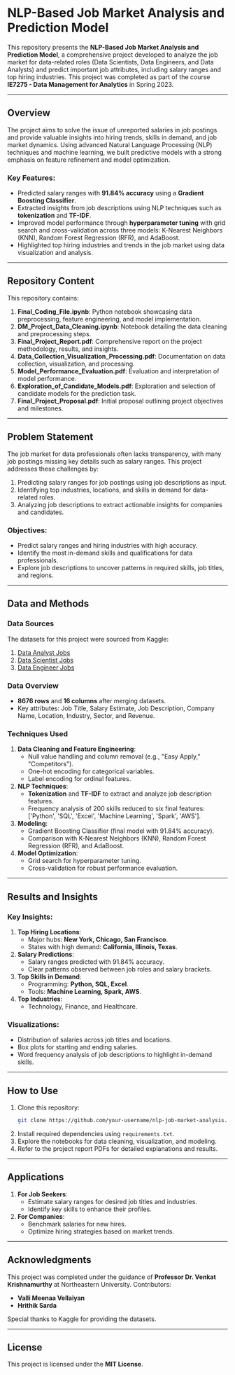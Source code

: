# NLP-Based Job Market Analysis and Prediction Model

This repository presents the **NLP-Based Job Market Analysis and Prediction Model**, a comprehensive project developed to analyze the job market for data-related roles (Data Scientists, Data Engineers, and Data Analysts) and predict important job attributes, including salary ranges and top hiring industries. This project was completed as part of the course **IE7275 - Data Management for Analytics** in Spring 2023.

---

## Overview

The project aims to solve the issue of unreported salaries in job postings and provide valuable insights into hiring trends, skills in demand, and job market dynamics. Using advanced Natural Language Processing (NLP) techniques and machine learning, we built predictive models with a strong emphasis on feature refinement and model optimization.

### Key Features:
- Predicted salary ranges with **91.84% accuracy** using a **Gradient Boosting Classifier**.
- Extracted insights from job descriptions using NLP techniques such as **tokenization** and **TF-IDF**.
- Improved model performance through **hyperparameter tuning** with grid search and cross-validation across three models: K-Nearest Neighbors (KNN), Random Forest Regression (RFR), and AdaBoost.
- Highlighted top hiring industries and trends in the job market using data visualization and analysis.

---

## Repository Content

This repository contains:
1. **Final_Coding_File.ipynb**: Python notebook showcasing data preprocessing, feature engineering, and model implementation.
2. **DM_Project_Data_Cleaning.ipynb**: Notebook detailing the data cleaning and preprocessing steps.
3. **Final_Project_Report.pdf**: Comprehensive report on the project methodology, results, and insights.
4. **Data_Collection_Visualization_Processing.pdf**: Documentation on data collection, visualization, and processing.
5. **Model_Performance_Evaluation.pdf**: Evaluation and interpretation of model performance.
6. **Exploration_of_Candidate_Models.pdf**: Exploration and selection of candidate models for the prediction task.
7. **Final_Project_Proposal.pdf**: Initial proposal outlining project objectives and milestones.

---

## Problem Statement

The job market for data professionals often lacks transparency, with many job postings missing key details such as salary ranges. This project addresses these challenges by:
1. Predicting salary ranges for job postings using job descriptions as input.
2. Identifying top industries, locations, and skills in demand for data-related roles.
3. Analyzing job descriptions to extract actionable insights for companies and candidates.

### Objectives:
- Predict salary ranges and hiring industries with high accuracy.
- Identify the most in-demand skills and qualifications for data professionals.
- Explore job descriptions to uncover patterns in required skills, job titles, and regions.

---

## Data and Methods

### Data Sources
The datasets for this project were sourced from Kaggle:
1. [Data Analyst Jobs](https://www.kaggle.com/datasets/durgeshrao9993/data-analyst-jobs-datset)
2. [Data Scientist Jobs](https://www.kaggle.com/datasets/andrewmvd/data-scientist-jobs)
3. [Data Engineer Jobs](https://www.kaggle.com/datasets/andrewmvd/data-engineer-jobs)

### Data Overview
- **8676 rows** and **16 columns** after merging datasets.
- Key attributes: Job Title, Salary Estimate, Job Description, Company Name, Location, Industry, Sector, and Revenue.

### Techniques Used
1. **Data Cleaning and Feature Engineering**:
   - Null value handling and column removal (e.g., "Easy Apply," "Competitors").
   - One-hot encoding for categorical variables.
   - Label encoding for ordinal features.
2. **NLP Techniques**:
   - **Tokenization** and **TF-IDF** to extract and analyze job description features.
   - Frequency analysis of 200 skills reduced to six final features: ['Python', 'SQL', 'Excel', 'Machine Learning', 'Spark', 'AWS'].
3. **Modeling**:
   - Gradient Boosting Classifier (final model with 91.84% accuracy).
   - Comparison with K-Nearest Neighbors (KNN), Random Forest Regression (RFR), and AdaBoost.
4. **Model Optimization**:
   - Grid search for hyperparameter tuning.
   - Cross-validation for robust performance evaluation.

---

## Results and Insights

### Key Insights:
1. **Top Hiring Locations**:
   - Major hubs: **New York, Chicago, San Francisco**.
   - States with high demand: **California, Illinois, Texas**.
2. **Salary Predictions**:
   - Salary ranges predicted with 91.84% accuracy.
   - Clear patterns observed between job roles and salary brackets.
3. **Top Skills in Demand**:
   - Programming: **Python, SQL, Excel**.
   - Tools: **Machine Learning, Spark, AWS**.
4. **Top Industries**:
   - Technology, Finance, and Healthcare.

### Visualizations:
- Distribution of salaries across job titles and locations.
- Box plots for starting and ending salaries.
- Word frequency analysis of job descriptions to highlight in-demand skills.

---

## How to Use

1. Clone this repository:
   ```bash
   git clone https://github.com/your-username/nlp-job-market-analysis.git
   ```
2. Install required dependencies using `requirements.txt`.
3. Explore the notebooks for data cleaning, visualization, and modeling.
4. Refer to the project report PDFs for detailed explanations and results.

---

## Applications

1. **For Job Seekers**:
   - Estimate salary ranges for desired job titles and industries.
   - Identify key skills to enhance their profiles.
2. **For Companies**:
   - Benchmark salaries for new hires.
   - Optimize hiring strategies based on market trends.

---

## Acknowledgments

This project was completed under the guidance of **Professor Dr. Venkat Krishnamurthy** at Northeastern University. Contributors:
- **Valli Meenaa Vellaiyan**
- **Hrithik Sarda**

Special thanks to Kaggle for providing the datasets.

---

## License

This project is licensed under the **MIT License**.
